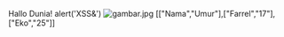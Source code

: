 Hallo Dunia! alert(&#039;XSS&amp;&#039;)
![gambar.jpg](gambar.jpg)
[["Nama","Umur"],["Farrel","17"],["Eko","25"]]
